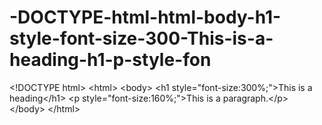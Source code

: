 # -DOCTYPE-html-html-body-h1-style-font-size-300-This-is-a-heading-h1-p-style-fon
&lt;!DOCTYPE html> &lt;html> &lt;body> &lt;h1 style​=​"font-size:300%;"​>​This is a heading&lt;/h1> &lt;p style​=​"font-size:160%;"​>​This is a paragraph.&lt;/p> &lt;/body> &lt;/html>
